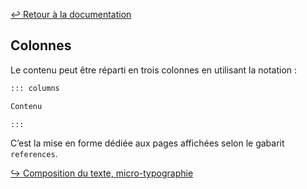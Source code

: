[↩ Retour à la documentation](index.md)

## Colonnes

Le contenu peut être réparti en trois colonnes en utilisant la notation :

```md
::: columns

Contenu

:::
```

C’est la mise en forme dédiée aux pages affichées selon le gabarit `references`.

[↪ Composition du texte, micro-typographie](microtypo.md)

